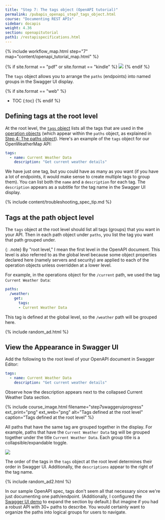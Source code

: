 ```yaml
---
title: "Step 7: The tags object (OpenAPI tutorial)"
permalink: /pubapis_openapi_step7_tags_object.html
course: "Documenting REST APIs"
sidebar: docapis
weight: 4.36
section: openapitutorial
path1: /restapispecifications.html
---
```


{% include workflow_map.html step="7" map="content/openapi_tutorial_map.html"  %}

{% if site.format == "pdf" or site.format == "kindle" %}
<img src="https://idratherbewritingmedia.com/images/api/openapistep7.png"/>
{% endif %}

The `tags` object allows you to arrange the `paths` (endpoints) into named groups in the Swagger UI display.

{% if site.format == "web" %}
* TOC
{:toc}
{% endif %}

## Defining tags at the root level

At the root level, the [`tags` object](https://github.com/OAI/OpenAPI-Specification/blob/master/versions/3.0.2.md#tagObject) lists all the tags that are used in the [operation objects](https://github.com/OAI/OpenAPI-Specification/blob/master/versions/3.0.2.md#operationObject) (which appear within the `paths` object, as explained in [Step 4: The paths object](pubapis_openapi_step4_paths_object.html)). Here's an example of the `tags` object for our OpenWeatherMap API:

```yaml
tags:
  - name: Current Weather Data
    description: "Get current weather details"
```

We have just one tag, but you could have as many as you want (if you have a lot of endpoints, it would make sense to create multiple tags to group them). You can list both the `name` and a `description` for each tag. The `description` appears as a subtitle for the tag name in the Swagger UI display.

{% include content/troubleshooting_spec_tip.md %}

## Tags at the path object level

The `tags` object at the root level should list all tags (groups) that you want in your API. Then in each path object under `paths`, you list the tag you want that path grouped under.

{: .note}
By "root level," I mean the first level in the OpenAPI document. This level is also referred to as the global level because some object properties declared here (namely servers and security) are applied to each of the operation objects unless overridden at a lower level.

For example, in the operations object for the `/current` path, we used the tag `Current Weather Data`:

```yaml
paths:
  /weather:
    get:
      tags:
      - Current Weather Data
```

This tag is defined at the global level, so the `/weather` path will be grouped here.

{% include random_ad.html %}

## <i class="fa fa-user-circle"></i> View the Appearance in Swagger UI

Add the following to the root level of your OpenAPI document in Swagger Editor:

```yaml
tags:
  - name: Current Weather Data
    description: "Get current weather details"
```

Observe how the description appears next to the collapsed Current Weather Data section.

{% include course_image.html filename="step7swaggeruiprogress" ext_print="png" ext_web="png" alt="Tags defined at the root level" caption="Tags defined at the root level" %}

All paths that have the same tag are grouped together in the display. For example, paths that have the `Current Weather Data` tag will be grouped together under the title `Current Weather Data`. Each group title is a collapsible/expandable toggle.

<a href="https://idratherbewriting.com/learnapidoc/assets/files/swagger/index.html" class="noExtIcon"><img src="https://idratherbewritingmedia.com/images/api/openapitutorial_tags.png" class="medium" /></a>

The order of the tags in the `tags` object at the root level determines their order in Swagger UI. Additionally, the `descriptions` appear to the right of the tag name.

{% include random_ad2.html %}

In our sample OpenAPI spec, tags don't seem all that necessary since we're just documenting one path/endpoint. (Additionally, I configured the [Swagger UI demo](pubapis_swagger_demo.html) to expand the section by default.) But imagine if you had a robust API with 30+ paths to describe. You would certainly want to organize the paths into logical groups for users to navigate.
